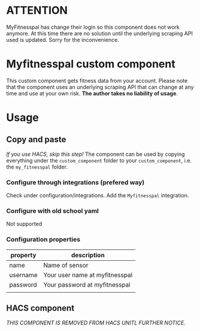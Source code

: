 # ATTENTION
MyFitnesspal has change their login so this component does not work anymore. At this time there are no solution until the underlying scraping API used is updated.
Sorry for the inconvenience.

# Myfitnesspal custom component
This custom component gets fitness data from your account. Please note that the component uses an underlying scraping API that can change at any time and use at your own risk. **The author takes no liability of usage**.

# Usage

## Copy and paste
*If you use HACS, skip this step!*
The component can be used by copying everything under the `custom_component` folder to your `custom_component`, i.e. the `my_fitnesspal` folder.

### Configure through integrations (prefered way)
Check under configuration/integrations. Add the `Myfitnesspal` integration.

### Configure with old school yaml
Not supported

### Configuration properties
|property|description|
|---|---|
|name|Name of sensor
|username|Your user name at myfitnesspal
|password|Your password at myfitnesspal
|   |   |


## HACS component
*THIS COMPONENT IS REMOVED FROM HACS UNITL FURTHER NOTICE.*

